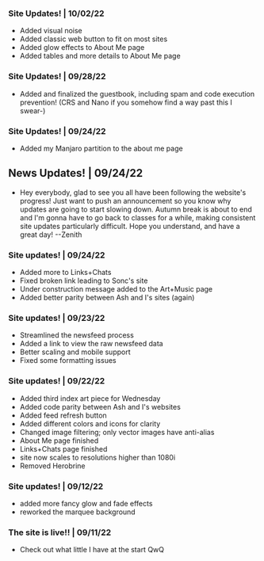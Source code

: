 ### <update/> Site Updates! | 10/02/22

- Added visual noise
- Added classic web button to fit on most sites
- Added glow effects to About Me page
- Added tables and more details to About Me page

### <update/> Site Updates! | 09/28/22

- Added and finalized the guestbook, including spam and code execution prevention! (CRS and Nano if you somehow find a way past this I swear-)

### <update/> Site Updates! | 09/24/22

- Added my Manjaro partition to the about me page

## <news/> News Updates! | 09/24/22

- Hey everybody, glad to see you all have been following the website's progress! Just want to push an announcement so you know why updates are going to start slowing down. Autumn break is about to end and I'm gonna have to go back to classes for a while, making consistent site updates particularly difficult. Hope you understand, and have a great day! --Zenith

### <update/> Site updates! | 09/24/22

- Added more to Links+Chats
- Fixed broken link leading to Sonc's site
- Under construction message added to the Art+Music page
- Added better parity between Ash and I's sites (again)

### <update/> Site updates! | 09/23/22

- Streamlined the newsfeed process
- Added a link to view the raw newsfeed data
- Better scaling and mobile support
- Fixed some formatting issues

### <update/> Site updates! | 09/22/22

- Added third index art piece for Wednesday
- Added code parity between Ash and I's websites
- Added feed refresh button
- Added different colors and icons for clarity
- Changed image filtering; only vector images have anti-alias
- About Me page finished
- Links+Chats page finished
- site now scales to resolutions higher than 1080i
- Removed Herobrine

### <update/> Site updates! | 09/12/22

- added more fancy glow and fade effects
- reworked the marquee background

### <update/> The site is live!! | 09/11/22

- Check out what little I have at the start QwQ